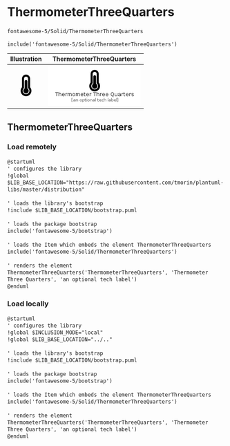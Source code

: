 # ThermometerThreeQuarters


```text
fontawesome-5/Solid/ThermometerThreeQuarters
```

```text
include('fontawesome-5/Solid/ThermometerThreeQuarters')
```



| Illustration | ThermometerThreeQuarters |
| :---: | :---: |
| ![illustration for Illustration](../../fontawesome-5/Solid/ThermometerThreeQuarters.png) | ![illustration for ThermometerThreeQuarters](../../fontawesome-5/Solid/ThermometerThreeQuarters.Local.png) |




## ThermometerThreeQuarters

### Load remotely
```plantuml
@startuml
' configures the library
!global $LIB_BASE_LOCATION="https://raw.githubusercontent.com/tmorin/plantuml-libs/master/distribution"

' loads the library's bootstrap
!include $LIB_BASE_LOCATION/bootstrap.puml

' loads the package bootstrap
include('fontawesome-5/bootstrap')

' loads the Item which embeds the element ThermometerThreeQuarters
include('fontawesome-5/Solid/ThermometerThreeQuarters')

' renders the element
ThermometerThreeQuarters('ThermometerThreeQuarters', 'Thermometer Three Quarters', 'an optional tech label')
@enduml
```

### Load locally
```plantuml
@startuml
' configures the library
!global $INCLUSION_MODE="local"
!global $LIB_BASE_LOCATION="../.."

' loads the library's bootstrap
!include $LIB_BASE_LOCATION/bootstrap.puml

' loads the package bootstrap
include('fontawesome-5/bootstrap')

' loads the Item which embeds the element ThermometerThreeQuarters
include('fontawesome-5/Solid/ThermometerThreeQuarters')

' renders the element
ThermometerThreeQuarters('ThermometerThreeQuarters', 'Thermometer Three Quarters', 'an optional tech label')
@enduml
```

